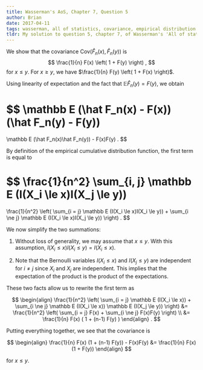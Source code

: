 ```yaml
---
title: Wasserman's AoS, Chapter 7, Question 5
author: Brian
date: 2017-04-11
tags: wasserman, all of statistics, covariance, empirical distribution function
tldr: My solution to question 5, chapter 7, of Wasserman's 'All of statistics'
---
```


We show that the covariance $\text{Cov} (\hat F_n(x), \hat F_n(y))$ is
$$
\frac{1}{n} F(x) \left( 1 + F(y) \right)
,
$$ 
for $x \le y$. For $x \ge y$, we have
$\frac{1}{n} F(y) \left( 1 + F(x) \right)$.

Using linearity of expectation and the fact that $\mathbb E \hat F_n(y) = F(y)$, we obtain

$$
\mathbb E (\hat F_n(x) - F(x)) (\hat F_n(y) - F(y))
=
\mathbb E (\hat F_n(x)\hat F_n(y)) - F(x)F(y)
.
$$

By definition of the empirical cumulative distribution function, the first term is equal to

$$
\frac{1}{n^2} \sum_{i, j} \mathbb E (I(X_i \le x)I(X_j \le y))
=
\frac{1}{n^2} \left( 
	\sum_{i = j} \mathbb E (I(X_i \le x)I(X_i \le y))
	+ \sum_{i \ne j} \mathbb E (I(X_i \le x)I(X_j \le y))
\right)
.
$$

We now simplify the two summations:

1. Without loss of generality, we may assume that $x \le y$.  With this assumption, $I(X_i \le x)I(X_i \le y) = I(X_i \le x)$.

2. Note that the Bernoulli variables $I(X_i \le x)$ and $I(X_j \le y)$ are independent for $i \ne j$ since $X_i$ and $X_j$ are independent.
This implies that the expectation of the product is the product of the expectations.

These two facts allow us to rewrite the first term as

$$
\begin{align}
	\frac{1}{n^2} \left( 
			\sum_{i = j} \mathbb E (I(X_i \le x))
			+ \sum_{i \ne j} \mathbb E (I(X_i \le x)) \mathbb E (I(X_j \le y))
			\right)
	&=
	\frac{1}{n^2} \left( 
			\sum_{i = j} F(x)
			+ \sum_{i \ne j} F(x)F(y)
			\right)
	\\
	&=
	\frac{1}{n} F(x) (
			1 + (n-1) F(y)
			)
\end{align}
.
$$

Putting everything together, we see that the covariance is

$$
\begin{align}
\frac{1}{n} F(x) (1 + (n-1) F(y)) - F(x)F(y)
&=
\frac{1}{n} F(x) (1 + F(y))
\end{align}
$$

for $x \le y$.
